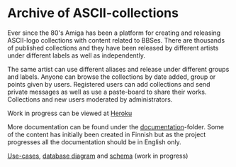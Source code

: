Archive of ASCII-collections
=========================
Ever since the 80's Amiga has been a platform for creating and releasing ASCII-logo collections with content related to BBSes.
There are thousands of published collections and they have been released by different artists under different labels as well as independently.

The same artist can use different aliases and release under different groups and labels.
Anyone can browse  the collections by date added, group or points given by users.
Registered users can add collections and send private messages as well as use a paste-board to share their works.
Collections and new users moderated by administrators.

Work in progress can be viewed at [Heroku](http://ascii-archive.herokuapp.com/)

More documentation can be found under the [documentation](documentation/)-folder.
Some of the content has initially been created in Finnish but as the project progresses all the documentation should be in English only.

[Use-cases](documentation/usecases.md), [database diagram](documentation/dbdiagram.png) and [schema](documentation/database.md) (work in progress)
